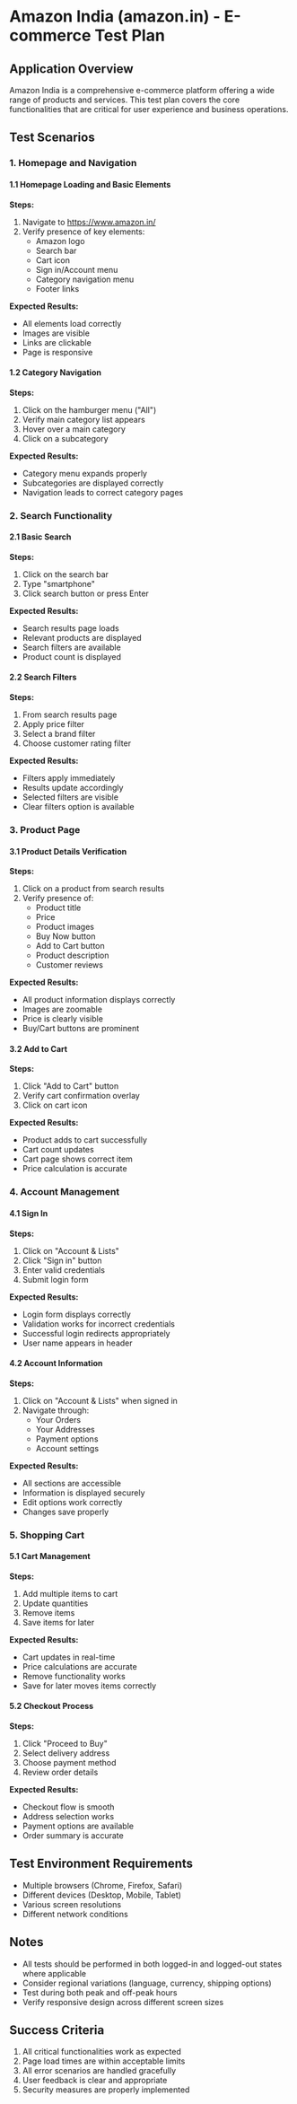 # Amazon India (amazon.in) - E-commerce Test Plan

## Application Overview

Amazon India is a comprehensive e-commerce platform offering a wide range of products and services. This test plan covers the core functionalities that are critical for user experience and business operations.

## Test Scenarios

### 1. Homepage and Navigation

#### 1.1 Homepage Loading and Basic Elements
**Steps:**
1. Navigate to https://www.amazon.in/
2. Verify presence of key elements:
   - Amazon logo
   - Search bar
   - Cart icon
   - Sign in/Account menu
   - Category navigation menu
   - Footer links

**Expected Results:**
- All elements load correctly
- Images are visible
- Links are clickable
- Page is responsive

#### 1.2 Category Navigation
**Steps:**
1. Click on the hamburger menu ("All")
2. Verify main category list appears
3. Hover over a main category
4. Click on a subcategory

**Expected Results:**
- Category menu expands properly
- Subcategories are displayed correctly
- Navigation leads to correct category pages

### 2. Search Functionality

#### 2.1 Basic Search
**Steps:**
1. Click on the search bar
2. Type "smartphone"
3. Click search button or press Enter

**Expected Results:**
- Search results page loads
- Relevant products are displayed
- Search filters are available
- Product count is displayed

#### 2.2 Search Filters
**Steps:**
1. From search results page
2. Apply price filter
3. Select a brand filter
4. Choose customer rating filter

**Expected Results:**
- Filters apply immediately
- Results update accordingly
- Selected filters are visible
- Clear filters option is available

### 3. Product Page

#### 3.1 Product Details Verification
**Steps:**
1. Click on a product from search results
2. Verify presence of:
   - Product title
   - Price
   - Product images
   - Buy Now button
   - Add to Cart button
   - Product description
   - Customer reviews

**Expected Results:**
- All product information displays correctly
- Images are zoomable
- Price is clearly visible
- Buy/Cart buttons are prominent

#### 3.2 Add to Cart
**Steps:**
1. Click "Add to Cart" button
2. Verify cart confirmation overlay
3. Click on cart icon

**Expected Results:**
- Product adds to cart successfully
- Cart count updates
- Cart page shows correct item
- Price calculation is accurate

### 4. Account Management

#### 4.1 Sign In
**Steps:**
1. Click on "Account & Lists"
2. Click "Sign in" button
3. Enter valid credentials
4. Submit login form

**Expected Results:**
- Login form displays correctly
- Validation works for incorrect credentials
- Successful login redirects appropriately
- User name appears in header

#### 4.2 Account Information
**Steps:**
1. Click on "Account & Lists" when signed in
2. Navigate through:
   - Your Orders
   - Your Addresses
   - Payment options
   - Account settings

**Expected Results:**
- All sections are accessible
- Information is displayed securely
- Edit options work correctly
- Changes save properly

### 5. Shopping Cart

#### 5.1 Cart Management
**Steps:**
1. Add multiple items to cart
2. Update quantities
3. Remove items
4. Save items for later

**Expected Results:**
- Cart updates in real-time
- Price calculations are accurate
- Remove functionality works
- Save for later moves items correctly

#### 5.2 Checkout Process
**Steps:**
1. Click "Proceed to Buy"
2. Select delivery address
3. Choose payment method
4. Review order details

**Expected Results:**
- Checkout flow is smooth
- Address selection works
- Payment options are available
- Order summary is accurate

## Test Environment Requirements

- Multiple browsers (Chrome, Firefox, Safari)
- Different devices (Desktop, Mobile, Tablet)
- Various screen resolutions
- Different network conditions

## Notes

- All tests should be performed in both logged-in and logged-out states where applicable
- Consider regional variations (language, currency, shipping options)
- Test during both peak and off-peak hours
- Verify responsive design across different screen sizes

## Success Criteria

1. All critical functionalities work as expected
2. Page load times are within acceptable limits
3. All error scenarios are handled gracefully
4. User feedback is clear and appropriate
5. Security measures are properly implemented